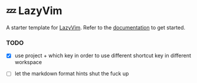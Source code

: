 # 💤 LazyVim

A starter template for [LazyVim](https://github.com/LazyVim/LazyVim).
Refer to the [documentation](https://lazyvim.github.io/installation) to get started.

### TODO

- [x] use project + which key in order to use different shortcut key in different workspace
- [ ] let the markdown format hints shut the fuck up

